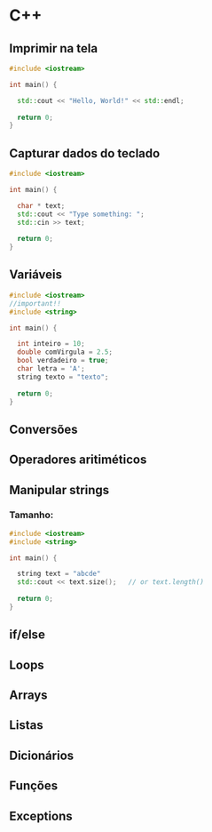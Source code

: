 # C++

## Imprimir na tela

```cpp
#include <iostream>

int main() {

  std::cout << "Hello, World!" << std::endl;
  
  return 0;
}
```

## Capturar dados do teclado

```cpp
#include <iostream>

int main() {

  char * text;
  std::cout << "Type something: ";
  std::cin >> text;
  
  return 0;
}
```

## Variáveis

```cpp
#include <iostream>
//important!!
#include <string>

int main() {

  int inteiro = 10;
  double comVirgula = 2.5;
  bool verdadeiro = true;
  char letra = 'A';
  string texto = "texto";
  
  return 0;
}
```

## Conversões

## Operadores aritiméticos

## Manipular strings

### Tamanho:

```cpp
#include <iostream>
#include <string>

int main() {

  string text = "abcde"
  std::cout << text.size();   // or text.length()
  
  return 0;
}
```

## if/else

## Loops

## Arrays

## Listas

## Dicionários

## Funções

## Exceptions

